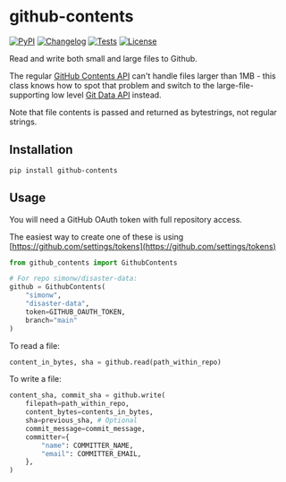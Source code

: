 # github-contents

[![PyPI](https://img.shields.io/pypi/v/github-contents.svg)](https://pypi.org/project/github-contents/)
[![Changelog](https://img.shields.io/github/v/release/simonw/github-contents?include_prereleases&label=changelog)](https://github.com/simonw/github-contents/releases)
[![Tests](https://github.com/simonw/github-contents/workflows/Test/badge.svg)](https://github.com/simonw/github-contents/actions?query=workflow%3ATest)
[![License](https://img.shields.io/badge/license-Apache%202.0-blue.svg)](https://github.com/simonw/github-contents/blob/main/LICENSE)

Read and write both small and large files to Github.

The regular [GitHub Contents API](https://developer.github.com/v3/repos/contents/) can't handle files larger than 1MB - this class knows how to spot that problem and switch to the large-file-supporting low level [Git Data API](https://developer.github.com/v3/git/) instead.

Note that file contents is passed and returned as bytestrings, not regular strings.

## Installation

    pip install github-contents

## Usage

You will need a GitHub OAuth token with full repository access.

The easiest way to create one of these is using [https://github.com/settings/tokens](https://github.com/settings/tokens)

```python
from github_contents import GithubContents

# For repo simonw/disaster-data:
github = GithubContents(
    "simonw",
    "disaster-data",
    token=GITHUB_OAUTH_TOKEN,
    branch="main"
)
```
To read a file:
```python
content_in_bytes, sha = github.read(path_within_repo)
```
To write a file:
```python
content_sha, commit_sha = github.write(
    filepath=path_within_repo,
    content_bytes=contents_in_bytes,
    sha=previous_sha, # Optional
    commit_message=commit_message,
    committer={
        "name": COMMITTER_NAME,
        "email": COMMITTER_EMAIL,
    },
)
```
